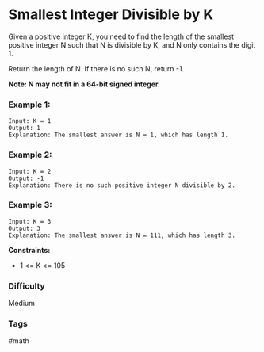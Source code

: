 # Smallest Integer Divisible by K

Given a positive integer K, you need to find the length of the smallest positive integer N such that N is divisible by K, and N only contains the digit 1.

Return the length of N. If there is no such N, return -1.

**Note: N may not fit in a 64-bit signed integer.**

### Example 1:

```
Input: K = 1
Output: 1
Explanation: The smallest answer is N = 1, which has length 1.
```

### Example 2:

```
Input: K = 2
Output: -1
Explanation: There is no such positive integer N divisible by 2.
```

### Example 3:

```
Input: K = 3
Output: 3
Explanation: The smallest answer is N = 111, which has length 3.
```

**Constraints:**

- 1 <= K <= 105

### Difficulty

Medium

### Tags

#math
